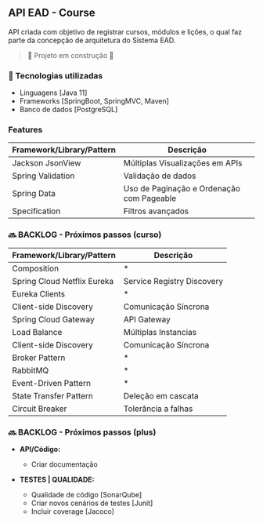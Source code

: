 ## API EAD - Course

API criada com objetivo de registrar cursos, módulos e lições, o qual faz parte da concepção de arquitetura do Sistema EAD.

> :construction: Projeto em construção :construction:

### :wrench: Tecnologias utilizadas

- Linguagens [Java 11]
- Frameworks [SpringBoot, SpringMVC, Maven]
- Banco de dados [PostgreSQL]

### Features

| Framework/Library/Pattern | Descrição   |
| ------     | ------ |
| Jackson JsonView |  Múltiplas Visualizações em APIs |
| Spring Validation | Validação de dados | 
| Spring Data | Uso de Paginação e Ordenação com Pageable |
| Specification | Filtros avançados |


### :soon: BACKLOG - Próximos passos (curso)

| Framework/Library/Pattern | Descrição   |
| ------     | ------ |
| Composition | * |
| Spring Cloud Netflix Eureka | Service Registry Discovery |
| Eureka Clients  | * |
| Client-side Discovery | Comunicação Síncrona |
| Spring Cloud Gateway | API Gateway |
| Load Balance | Múltiplas Instancias |
| Client-side Discovery | Comunicação Síncrona |
| Broker Pattern | * |
| RabbitMQ | * |
| Event-Driven Pattern | * |
| State Transfer Pattern | Deleção em cascata |
| Circuit Breaker | Tolerância a falhas |


### :soon: BACKLOG - Próximos passos (plus)

- **API/Código:**
    - Criar documentação

- **TESTES | QUALIDADE:**
    - Qualidade de código [SonarQube]
    - Criar novos cenários de testes [Junit]
    - Incluir coverage [Jacoco] 




